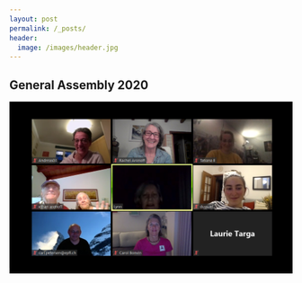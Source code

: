 ```yaml
---
layout: post
permalink: /_posts/
header:
  image: /images/header.jpg
---
```

<h2>General Assembly 2020</h2>
<img src="/images/news/GA042020.png" alt="General Assembly 2020" class="center">



